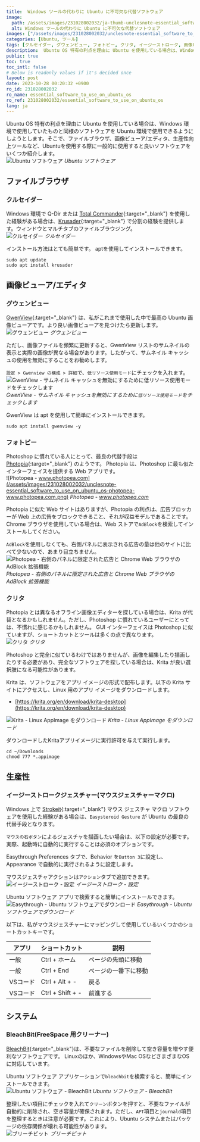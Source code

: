 ```yaml
---
title:  Windows ツールの代わりに Ubuntu に不可欠な代替ソフトウェア
image:
  path: /assets/images/231028002032/ja-thumb-unclesnote-essential_software_to_use_on_ubuntu_os.png
  alt: Windows ツールの代わりに Ubuntu に不可欠な代替ソフトウェア
images: ["/assets/images/231028002032/unclesnote-essential_software_to_use_on_ubuntu_os-ubuntu_softwares.svg", "/assets/images/231028002032/unclesnote-essential_software_to_use_on_ubuntu_os-krusader.png", "/assets/images/231028002032/unclesnote-essential_software_to_use_on_ubuntu_os-gwenview.png", "/assets/images/231028002032/unclesnote-essential_software_to_use_on_ubuntu_os-gwenview-check_low_resource_usage_mode_for_disabling_thumbnail_cache.png", "/assets/images/231028002032/unclesnote-essential_software_to_use_on_ubuntu_os-photopea-www.photopea.com.png", "/assets/images/231028002032/unclesnote-essential_software_to_use_on_ubuntu_os-photopea-limited_ads_on_right_panel_and_adblock_extension_on_the_chrome_web_browser.png", "/assets/images/231028002032/unclesnote-essential_software_to_use_on_ubuntu_os-krita.png", "/assets/images/231028002032/unclesnote-essential_software_to_use_on_ubuntu_os-krita-download_linux_appimage.png", "/assets/images/231028002032/unclesnote-essential_software_to_use_on_ubuntu_os-easystroke-preferences.png", "/assets/images/231028002032/unclesnote-essential_software_to_use_on_ubuntu_os-easystroke-download_in_ubuntu_software.png", "/assets/images/231028002032/unclesnote-essential_software_to_use_on_ubuntu_os-ubuntu_software-bleachbit.png", "/assets/images/231028002032/unclesnote-essential_software_to_use_on_ubuntu_os-bleachbit.png"]
categories: [Ubuntu, ツール]
tags: [クルセイダー, グウェンビュー, フォトピー, クリタ, イージーストローク, 画像ビューア, 画像エディタ, ファイルブラウザ, マウスマクロ, Ubuntu, ツール, ブリーチビット, フリースペース]
description:  Ubuntu OS 特有の利点を理由に Ubuntu を使用している場合は、Windows 環境で使用していたものと同様のソフトウェアを Ubuntu 環境で使用できるようにしようとします。そこで、ファイルブラウザ、画像ビューア/エディタ、生産性向上ツールなど、Ubuntuを使用する際に一般的に使用すると良いソフトウ
public: true
toc: true
toc_intl: false
# Below is readonly values if it's decided once
layout: post
date: 2023-10-28 00:20:32 +0900
ro_id: 231028002032
ro_name: essential_software_to_use_on_ubuntu_os
ro_ref: 231028002032/essential_software_to_use_on_ubuntu_os
lang: ja
---
```

Ubuntu OS 特有の利点を理由に Ubuntu を使用している場合は、Windows 環境で使用していたものと同様のソフトウェアを Ubuntu 環境で使用できるようにしようとします。そこで、ファイルブラウザ、画像ビューア/エディタ、生産性向上ツールなど、Ubuntuを使用する際に一般的に使用すると良いソフトウェアをいくつか紹介します。  
![Ubuntu ソフトウェア](/assets/images/231028002032/unclesnote-essential_software_to_use_on_ubuntu_os-ubuntu_softwares.svg)
_Ubuntu ソフトウェア_

## ファイルブラウザ
### クルセイダー
Windows 環境で Q-Dir または [Total Commander](https://www.ghisler.com/download.htm){:target="_blank"} を使用した経験がある場合は、[Krusader](https://krusader.org){:target="_blank"} で分割の経験を提供します。ウィンドウとマルチタブのファイルブラウジング。  
![クルセイダー](/assets/images/231028002032/unclesnote-essential_software_to_use_on_ubuntu_os-krusader.png)
_クルセイダー_

インストール方法はとても簡単です。 aptを使用してインストールできます。  

```shell
sudo apt update
sudo apt install krusader
```
## 画像ビューア/エディタ
### グウェンビュー
[GwenView](https://github.com/KDE/gwenview){:target="_blank"} は、私がこれまで使用した中で最高の Ubuntu 画像ビューアです。より良い画像ビューアを見つけたら更新します。  
![グウェンビュー](/assets/images/231028002032/unclesnote-essential_software_to_use_on_ubuntu_os-gwenview.png)
_グウェンビュー_

ただし、画像ファイルを頻繁に更新すると、GwenView リストのサムネイルの表示と実際の画像が異なる場合があります。したがって、サムネイル キャッシュの使用を無効にすることをお勧めします。  

`設定 > Gwenview の構成 > 詳細`で、`低リソース使用モード`にチェックを入れます。  
![GwenView - サムネイル キャッシュを無効にするために`低リソース使用モード`をチェックします](/assets/images/231028002032/unclesnote-essential_software_to_use_on_ubuntu_os-gwenview-check_low_resource_usage_mode_for_disabling_thumbnail_cache.png)
_GwenView - サムネイル キャッシュを無効にするために`低リソース使用モード`をチェックします_

GwenView は apt を使用して簡単にインストールできます。  

```shell
sudo apt install gwenview -y
```
### フォトピー
Photoshop に慣れている人にとって、最良の代替手段は [Photopia](https://www.photopea.com){:target="_blank"} のようです。 Photopia は、Photoshop に最も似たインターフェイスを提供する Web アプリです。  
![Photopea - www.photopea.com](/assets/images/231028002032/unclesnote-essential_software_to_use_on_ubuntu_os-photopea-www.photopea.com.png)
_Photopea - www.photopea.com_

Photopia に似た Web サイトはありますが、Photopia の利点は、広告ブロッカーが Web 上の広告をブロックできること、それが収益モデルであることです。 Chrome ブラウザを使用している場合は、Web ストアで`AdBlock`を検索してインストールしてください。  

`AdBlock`を使用しなくても、右側パネルに表示される広告の量は他のサイトに比べて少ないので、あまり目立ちません。  
![Photopea - 右側のパネルに限定された広告と Chrome Web ブラウザの AdBlock 拡張機能](/assets/images/231028002032/unclesnote-essential_software_to_use_on_ubuntu_os-photopea-limited_ads_on_right_panel_and_adblock_extension_on_the_chrome_web_browser.png)
_Photopea - 右側のパネルに限定された広告と Chrome Web ブラウザの AdBlock 拡張機能_

### クリタ
Photopia とは異なるオフライン画像エディターを探している場合は、Krita が代替となるかもしれません。ただし、Photoshop に慣れているユーザーにとっては、不慣れに感じるかもしれません。 GUI インターフェイスは Photoshop に似ていますが、ショートカットとツールは多くの点で異なります。  
![クリタ](/assets/images/231028002032/unclesnote-essential_software_to_use_on_ubuntu_os-krita.png)
_クリタ_

Photoshop と完全に似ているわけではありませんが、画像を編集したり描画したりする必要があり、完全なソフトウェアを探している場合は、Krita が良い選択肢になる可能性があります。  

Krita は、ソフトウェアをアプリ イメージの形式で配布します。以下の Krita サイトにアクセスし、Linux 用のアプリ イメージをダウンロードします。  
- [https://krita.org/en/download/krita-desktop](https://krita.org/en/download/krita-desktop)

![Krita - Linux AppImage をダウンロード](/assets/images/231028002032/unclesnote-essential_software_to_use_on_ubuntu_os-krita-download_linux_appimage.png)
_Krita - Linux AppImage をダウンロード_

ダウンロードしたKritaアプリイメージに実行許可を与えて実行します。  

```shell
cd ~/Downloads
chmod 777 *.appimage
```
## 生産性
### イージーストロークジェスチャー(マウスジェスチャーマクロ)
Windows 上で [Strokeit](https://www.tcbmi.com/strokeit){:target="_blank"} マウス ジェスチャ マクロ ソフトウェアを使用した経験がある場合は、`Easysteroid Gesture` が Ubuntu の最良の代替手段となります。  

`マウスの右ボタン`によるジェスチャを描画したい場合は、以下の設定が必要です。実際、起動時に自動的に実行することは必須のオプションです。  

Easythrough Preferences タブで、Behavior を`Button 3`に設定し、Appearance で自動的に実行されるように設定します。  

マウスジェスチャアクションは`アクション`タブで追加できます。  
![イージーストローク - 設定](/assets/images/231028002032/unclesnote-essential_software_to_use_on_ubuntu_os-easystroke-preferences.png)
_イージーストローク - 設定_

Ubuntu ソフトウェア アプリで検索すると簡単にインストールできます。  
![Easythrough - Ubuntu ソフトウェアでダウンロード](/assets/images/231028002032/unclesnote-essential_software_to_use_on_ubuntu_os-easystroke-download_in_ubuntu_software.png)
_Easythrough - Ubuntu ソフトウェアでダウンロード_

以下は、私がマウスジェスチャーにマッピングして使用しているいくつかのショートカットキーです。  

|アプリ|ショートカット|説明|
| ------- | ---------------- | ----------------- |
|一般|Ctrl + ホーム|ページの先頭に移動|
|一般|Ctrl + End|ページの一番下に移動|
|VSコード|Ctrl + Alt + -|戻る|
|VSコード|Ctrl + Shift + -|前進する|

## システム
### BleachBit(FreeSpace 用クリーナー)
[BleachBit](https://www.bleachbit.org/features){:target="_blank"}は、不要なファイルを削除して空き容量を増やす便利なソフトウェアです。 Linuxのほか、WindowsやMac OSなどさまざまなOSに対応しています。  

Ubuntu ソフトウェア アプリケーションで`bleachbit`を検索すると、簡単にインストールできます。  
![Ubuntu ソフトウェア - BleachBit](/assets/images/231028002032/unclesnote-essential_software_to_use_on_ubuntu_os-ubuntu_software-bleachbit.png)
_Ubuntu ソフトウェア - BleachBit_

整理したい項目にチェックを入れて`クリーン`ボタンを押すと、不要なファイルが自動的に削除され、空き容量が確保されます。ただし、`APT`項目と`journald`項目を整理するときは注意が必要です。これにより、Ubuntu システムまたはパッケージの依存関係が壊れる可能性があります。  
![ブリーチビット](/assets/images/231028002032/unclesnote-essential_software_to_use_on_ubuntu_os-bleachbit.png)
_ブリーチビット_

